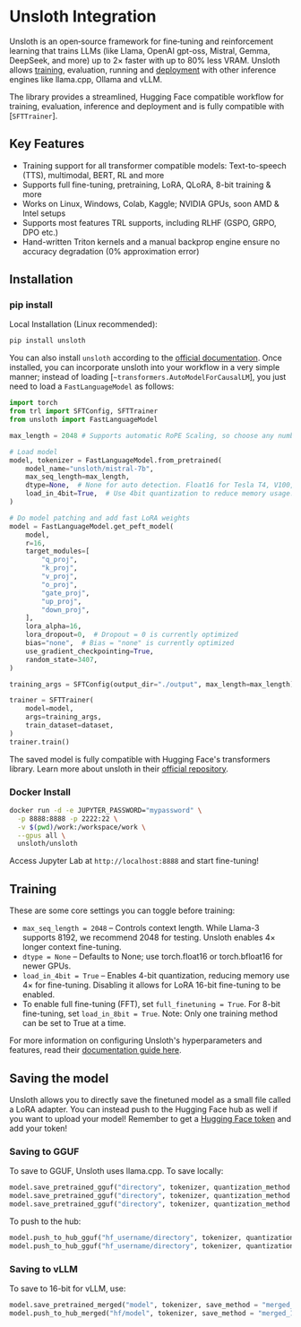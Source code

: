 # Unsloth Integration

Unsloth is an open‑source framework for fine‑tuning and reinforcement learning that trains LLMs (like Llama, OpenAI gpt-oss, Mistral, Gemma, DeepSeek, and more) up to 2× faster with up to 80% less VRAM. Unsloth allows [training](https://huggingface.co/docs/trl/en/unsloth_integration#Training), evaluation, running and [deployment](https://huggingface.co/docs/trl/en/unsloth_integration#Saving-the-model) with other inference engines like llama.cpp, Ollama and vLLM.

The library provides a streamlined, Hugging Face compatible workflow for training, evaluation, inference and deployment and is fully compatible with [`SFTTrainer`].

## Key Features

- Training support for all transformer compatible models: Text-to-speech (TTS), multimodal, BERT, RL and more
- Supports full fine-tuning, pretraining, LoRA, QLoRA, 8-bit training & more
- Works on Linux, Windows, Colab, Kaggle; NVIDIA GPUs, soon AMD & Intel setups
- Supports most features TRL supports, including RLHF (GSPO, GRPO, DPO etc.)
- Hand-written Triton kernels and a manual backprop engine ensure no accuracy degradation (0% approximation error)

## Installation

### pip install

Local Installation (Linux recommended):

```sh
pip install unsloth
```

You can also install `unsloth` according to the [official documentation](https://docs.unsloth.ai/get-started/installing-+-updating). Once installed, you can incorporate unsloth into your workflow in a very simple manner; instead of loading [`~transformers.AutoModelForCausalLM`], you just need to load a `FastLanguageModel` as follows:

```python
import torch
from trl import SFTConfig, SFTTrainer
from unsloth import FastLanguageModel

max_length = 2048 # Supports automatic RoPE Scaling, so choose any number

# Load model
model, tokenizer = FastLanguageModel.from_pretrained(
    model_name="unsloth/mistral-7b",
    max_seq_length=max_length,
    dtype=None,  # None for auto detection. Float16 for Tesla T4, V100, Bfloat16 for Ampere+
    load_in_4bit=True,  # Use 4bit quantization to reduce memory usage. Can be False
)

# Do model patching and add fast LoRA weights
model = FastLanguageModel.get_peft_model(
    model,
    r=16,
    target_modules=[
        "q_proj",
        "k_proj",
        "v_proj",
        "o_proj",
        "gate_proj",
        "up_proj",
        "down_proj",
    ],
    lora_alpha=16,
    lora_dropout=0,  # Dropout = 0 is currently optimized
    bias="none",  # Bias = "none" is currently optimized
    use_gradient_checkpointing=True,
    random_state=3407,
)

training_args = SFTConfig(output_dir="./output", max_length=max_length)

trainer = SFTTrainer(
    model=model,
    args=training_args,
    train_dataset=dataset,
)
trainer.train()
```

The saved model is fully compatible with Hugging Face's transformers library. Learn more about unsloth in their [official repository](https://github.com/unslothai/unsloth).

### Docker Install

```sh
docker run -d -e JUPYTER_PASSWORD="mypassword" \
  -p 8888:8888 -p 2222:22 \
  -v $(pwd)/work:/workspace/work \
  --gpus all \
  unsloth/unsloth
```

Access Jupyter Lab at ```http://localhost:8888``` and start fine-tuning!

## Training

These are some core settings you can toggle before training:

- ```max_seq_length = 2048``` – Controls context length. While Llama-3 supports 8192, we recommend 2048 for testing. Unsloth enables 4× longer context fine-tuning.
- ```dtype = None``` – Defaults to None; use torch.float16 or torch.bfloat16 for newer GPUs.
- ```load_in_4bit = True``` – Enables 4-bit quantization, reducing memory use 4× for fine-tuning. Disabling it allows for LoRA 16-bit fine-tuning to be enabled.
- To enable full fine-tuning (FFT), set ```full_finetuning = True```. For 8-bit fine-tuning, set ```load_in_8bit = True```. Note: Only one training method can be set to True at a time.

For more information on configuring Unsloth's hyperparameters and features, read their [documentation guide here](https://docs.unsloth.ai/get-started/fine-tuning-llms-guide).

## Saving the model

Unsloth allows you to directly save the finetuned model as a small file called a LoRA adapter. You can instead push to the Hugging Face hub as well if you want to upload your model! Remember to get a [Hugging Face token](https://huggingface.co/settings/tokens) and add your token!

### Saving to GGUF

To save to GGUF, Unsloth uses llama.cpp. To save locally:

```python
model.save_pretrained_gguf("directory", tokenizer, quantization_method = "q4_k_m")
model.save_pretrained_gguf("directory", tokenizer, quantization_method = "q8_0")
model.save_pretrained_gguf("directory", tokenizer, quantization_method = "f16")
```

To push to the hub:

```python
model.push_to_hub_gguf("hf_username/directory", tokenizer, quantization_method = "q4_k_m")
model.push_to_hub_gguf("hf_username/directory", tokenizer, quantization_method = "q8_0")
```

### Saving to vLLM

To save to 16-bit for vLLM, use:

```python
model.save_pretrained_merged("model", tokenizer, save_method = "merged_16bit",)
model.push_to_hub_merged("hf/model", tokenizer, save_method = "merged_16bit", token = "")
```
